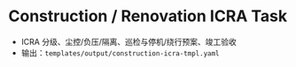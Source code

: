 # Construction / Renovation ICRA Task

- ICRA 分级、尘控/负压/隔离、巡检与停机/绕行预案、竣工验收
- 输出：`templates/output/construction-icra-tmpl.yaml`
